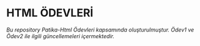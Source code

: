 # HTML ÖDEVLERİ
*Bu repository Patika-Html Ödevleri kapsamında oluşturulmuştur.*
*Ödev1 ve Ödev2 ile ilgili güncellemeleri içermektedir.*